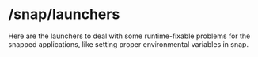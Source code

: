 # /snap/launchers
Here are the launchers to deal with some runtime-fixable problems for the snapped applications, like setting proper environmental variables in snap.
